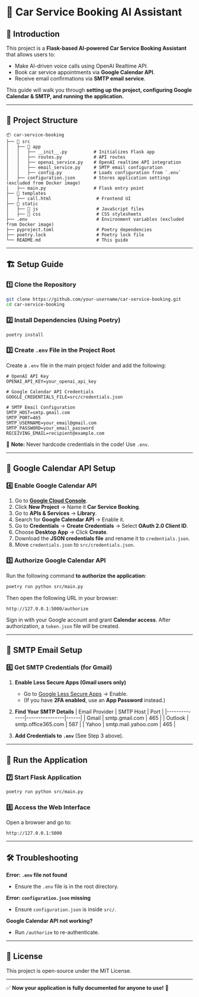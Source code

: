 # 🚀 Car Service Booking AI Assistant

## 📖 Introduction
This project is a **Flask-based AI-powered Car Service Booking Assistant** that allows users to:
- Make AI-driven voice calls using OpenAI Realtime API.
- Book car service appointments via **Google Calendar API**.
- Receive email confirmations via **SMTP email service**.

This guide will walk you through **setting up the project, configuring Google Calendar & SMTP, and running the application.**

---

## 📂 **Project Structure**
```plaintext
📦 car-service-booking
├── 📂 src
│   ├── 📂 app
│   │   ├── __init__.py          # Initializes Flask app
│   │   ├── routes.py            # API routes
│   │   ├── openai_service.py    # OpenAI realtime API integration
│   │   ├── email_service.py     # SMTP email configuration
│   │   ├── config.py            # Loads configuration from `.env`
│   ├── configuration.json       # Stores application settings (excluded from Docker image)
│   ├── main.py                  # Flask entry point
├── 📂 templates
│   ├── call.html                 # Frontend UI
├── 📂 static
│   ├── 📂 js                      # JavaScript files
│   ├── 📂 css                     # CSS stylesheets
├── .env                          # Environment variables (excluded from Docker image)
├── pyproject.toml                # Poetry dependencies
├── poetry.lock                   # Poetry lock file
└── README.md                     # This guide
```
---

## 🏗️ **Setup Guide**

### 1️⃣ **Clone the Repository**
```sh
git clone https://github.com/your-username/car-service-booking.git
cd car-service-booking
```

### 2️⃣ **Install Dependencies** (Using Poetry)
```sh
poetry install
```

### 3️⃣ **Create `.env` File in the Project Root**
Create a `.env` file in the main project folder and add the following:
```env
# OpenAI API Key
OPENAI_API_KEY=your_openai_api_key

# Google Calendar API Credentials
GOOGLE_CREDENTIALS_FILE=src/credentials.json

# SMTP Email Configuration
SMTP_HOST=smtp.gmail.com
SMTP_PORT=465
SMTP_USERNAME=your_email@gmail.com
SMTP_PASSWORD=your_email_password
RECEIVING_EMAIL=recipient@example.com
```
📌 **Note:** Never hardcode credentials in the code! Use `.env`.

---

## 📅 **Google Calendar API Setup**
### 4️⃣ **Enable Google Calendar API**
1. Go to **[Google Cloud Console](https://console.cloud.google.com/)**.
2. Click **New Project** → Name it **Car Service Booking**.
3. Go to **APIs & Services** → **Library**.
4. Search for **Google Calendar API** → Enable it.
5. Go to **Credentials** → **Create Credentials** → Select **OAuth 2.0 Client ID**.
6. Choose **Desktop App** → Click **Create**.
7. Download the **JSON credentials file** and rename it to `credentials.json`.
8. Move `credentials.json` to `src/credentials.json`.

### 5️⃣ **Authorize Google Calendar API**
Run the following command **to authorize the application**:
```sh
poetry run python src/main.py
```
Then open the following URL in your browser:
```plaintext
http://127.0.0.1:5000/authorize
```
Sign in with your Google account and grant **Calendar access**.
After authorization, a `token.json` file will be created.

---

## 📧 **SMTP Email Setup**
### 6️⃣ **Get SMTP Credentials (for Gmail)**
1. **Enable Less Secure Apps (Gmail users only)**
   - Go to [Google Less Secure Apps](https://myaccount.google.com/lesssecureapps) → Enable.
   - (If you have **2FA enabled**, use an **App Password** instead.)

2. **Find Your SMTP Details**
   | Email Provider | SMTP Host       | Port |
   |--------------|----------------|------|
   | Gmail       | smtp.gmail.com  | 465  |
   | Outlook     | smtp.office365.com | 587  |
   | Yahoo       | smtp.mail.yahoo.com | 465  |
   
3. **Add Credentials to `.env`** (See Step 3 above).

---

## 🚀 **Run the Application**

### 7️⃣ **Start Flask Application**
```sh
poetry run python src/main.py
```

### 8️⃣ **Access the Web Interface**
Open a browser and go to:
```plaintext
http://127.0.0.1:5000
```

---

## 🛠 **Troubleshooting**
**Error: `.env` file not found**
- Ensure the `.env` file is in the root directory.

**Error: `configuration.json` missing**
- Ensure `configuration.json` is inside `src/`.

**Google Calendar API not working?**
- Run `/authorize` to re-authenticate.

---

## 📜 **License**
This project is open-source under the MIT License.

---

✅ **Now your application is fully documented for anyone to use!** 🚀

